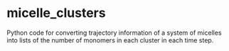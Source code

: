 # micelle_clusters
 Python code for converting trajectory information of a system of micelles into lists of the number of monomers in each cluster in each time step.

